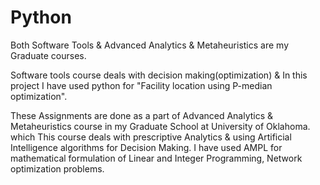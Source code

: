 # Python

Both Software Tools & Advanced Analytics & Metaheuristics are my Graduate courses.

Software tools course deals with decision making(optimization) & In this project I have used python for "Facility location using P-median optimization".

These Assignments are done as a part of Advanced Analytics & Metaheuristics course in my Graduate School at University of Oklahoma. which This course deals with prescriptive Analytics & using Artificial Intelligence algorithms for Decision Making. I have used AMPL for mathematical formulation of Linear and Integer Programming, Network optimization problems.
